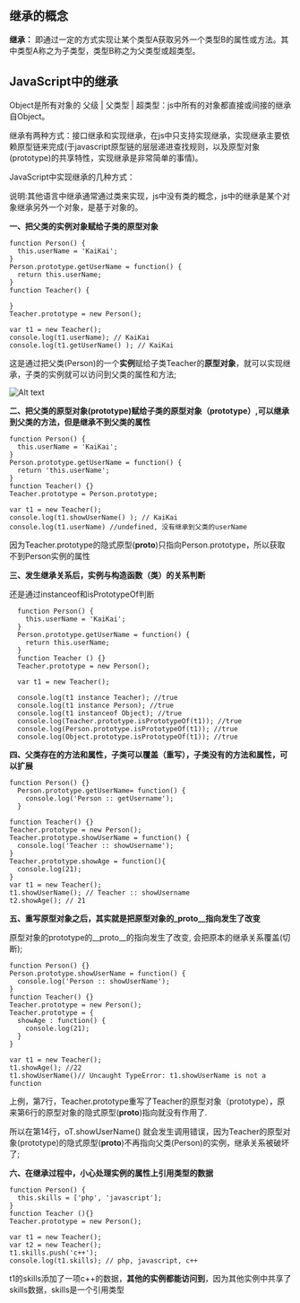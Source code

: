 ## 继承的概念

**继承：** 即通过一定的方式实现让某个类型A获取另外一个类型B的属性或方法。其中类型A称之为子类型，类型B称之为父类型或超类型。


## JavaScript中的继承
  
  Object是所有对象的 父级 | 父类型 | 超类型：js中所有的对象都直接或间接的继承自Object。
  
  继承有两种方式：接口继承和实现继承，在js中只支持实现继承，实现继承主要依赖原型链来完成(于javascript原型链的层层递进查找规则，以及原型对象(prototype)的共享特性，实现继承是非常简单的事情)。
  
  JavaScript中实现继承的几种方式：
  
  说明:其他语言中继承通常通过类来实现，js中没有类的概念，js中的继承是某个对象继承另外一个对象，是基于对象的。
  
  **一、把父类的实例对象赋给子类的原型对象**
  ```
  function Person() {
    this.userName = 'KaiKai';
  }
  Person.prototype.getUserName = function() {
    return this.userName;
  }
  function Teacher() {
  
  }
  Teacher.prototype = new Person();
  
  var t1 = new Teacher();
  console.log(t1.userName); // KaiKai
  console.log(t1.getUserName() ); // KaiKai
  ```
  
  这是通过把父类(Person)的一个**实例**赋给子类Teacher的**原型对象**，就可以实现继承，子类的实例就可以访问到父类的属性和方法;
  
  
  ![Alt text](https://images2017.cnblogs.com/blog/253192/201708/253192-20170827112655168-1905643207.png)
  
 
  **二、把父类的原型对象(prototype)赋给子类的原型对象（prototype）,可以继承到父类的方法，但是继承不到父类的属性**
  ```
  function Person() {
    this.userName = 'KaiKai';
  }
  Person.prototype.getUserName = function() {
    return 'this.userName';
  }
  function Teacher() {}
  Teacher.prototype = Person.prototype;
  
  var t1 = new Teacher();
  console.log(t1.showUserName() ); // KaiKai
  console.log(t1.userName) //undefined, 没有继承到父类的userName
  ```
  
  因为Teacher.prototype的隐式原型(__proto__)只指向Person.prototype，所以获取不到Person实例的属性
  
  **三、发生继承关系后，实例与构造函数（类）的关系判断**
  
  还是通过instanceof和isPrototypeOf判断
  
  ```
    function Person() {
      this.userName = 'KaiKai';
    }
    Person.prototype.getUserName = function() {
      return this.userName;
    }
    function Teacher () {}
    Teacher.prototype = new Person();
    
    var t1 = new Teacher();
    
    console.log(t1 instance Teacher); //true
    console.log(t1 instance Person); //true
    console.log(t1 instanceof Object); //true
    console.log(Teacher.prototype.isPrototypeOf(t1)); //true
    console.log(Person.prototype.isPrototypeOf(t1)); //true
    console.log(Object.prototype.isPrototypeOf(t1)); //true
  ```
  
  **四、父类存在的方法和属性，子类可以覆盖（重写），子类没有的方法和属性，可以扩展**
  ```
  function Person() {}
    Person.prototype.getUserName= function() {
      console.log('Person :: getUsername');
    }
    
  function Teacher() {}
  Teacher.prototype = new Person();
  Teacher.prototype.showUserName = function() {
    console.log('Teacher :: showUsername');
  }
  Teacher.prototype.showAge = function(){
    console.log(21);
  }
  var t1 = new Teacher();
  t1.showUserName(); // Teacher :: showUsername
  t2.showAge(); // 21
  
  ```
  
  **五、重写原型对象之后，其实就是把原型对象的_proto__指向发生了改变**
  
  原型对象的prototype的__proto__的指向发生了改变, 会把原本的继承关系覆盖(切断);
  
  ```
  function Person() {}
  Person.prototype.showUserName = function() {
    console.log('Person :: showUserName');
  }
  function Teacher() {}
  Teacher.prototype = new Person();
  Teacher.prototype = {
    showAge : function() {
      console.log(21);
    }
  }
  
  var t1 = new Teacher();
  t1.showAge(); //22
  t1.showUserName()// Uncaught TypeError: t1.showUserName is not a function
  ```
  
  上例，第7行，Teacher.prototype重写了Teacher的原型对象（prototype），原来第6行的原型对象的隐式原型(__proto__)指向就没有作用了.

  所以在第14行，oT.showUserName() 就会发生调用错误，因为Teacher的原型对象(prototype)的隐式原型(__proto__)不再指向父类(Person)的实例，继承关系被破坏了;
  
  **六、在继承过程中，小心处理实例的属性上引用类型的数据**
  
  ```
  function Person() {
    this.skills = ['php', 'javascript'];
  }
  function Teacher (){}
  Teacher.prototype = new Person();
  
  var t1 = new Teacher();
  var t2 = new Teacher();
  t1.skills.push('c++');
  console.log(t1.skills); // php, javascript, c++
  ```
  t1的skills添加了一项c++的数据，**其他的实例都能访问到**，因为其他实例中共享了skills数据，skills是一个引用类型
  
  
 
 
 
 
 
 
 
 
 
 
 
 
 
 
 
 
 
 
 
